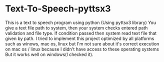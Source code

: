 # Text-To-Speech-pyttsx3
This is a text to speech program using python (Using pyttsx3 library)
You give a text file path to system, then your system checks entered path validation and file type.
If condition passed then system read text file that given by path.
I tried to implement this project optimized by all platforms such as winows, mac os, linux but I'm not sure about it's correct execution on mac os / linux
because I didn't have access to these operating systems But it works well on windows(I checked it).
